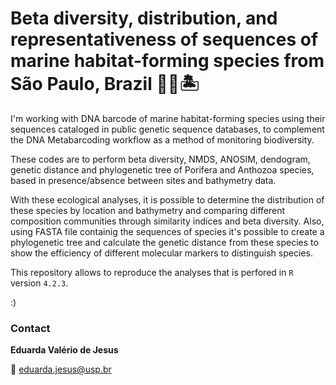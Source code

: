# Beta diversity, distribution, and representativeness of sequences of marine habitat-forming species from São Paulo, Brazil 🧬🪸🏝️

I'm working with DNA barcode of marine habitat-forming species using their sequences cataloged in public genetic sequence databases, to complement the DNA Metabarcoding workflow as a method of monitoring biodiversity. 

These codes are to perform beta diversity, NMDS, ANOSIM, dendogram, genetic distance and phylogenetic tree of Porifera and Anthozoa species, based in presence/absence between sites and bathymetry data.

With these ecological analyses, it is possible to determine the distribution of these species by location and bathymetry and comparing different composition communities through similarity indices and beta diversity. Also, using FASTA file containig the sequences of species it's possible to create a phylogenetic tree and calculate the genetic distance from these species to show the efficiency of different molecular markers to distinguish species.

This repository allows to reproduce the analyses that is perfored in `R` version `4.2.3`.

:)

### Contact 
__Eduarda Valério de Jesus__

📧 eduarda.jesus@usp.br
